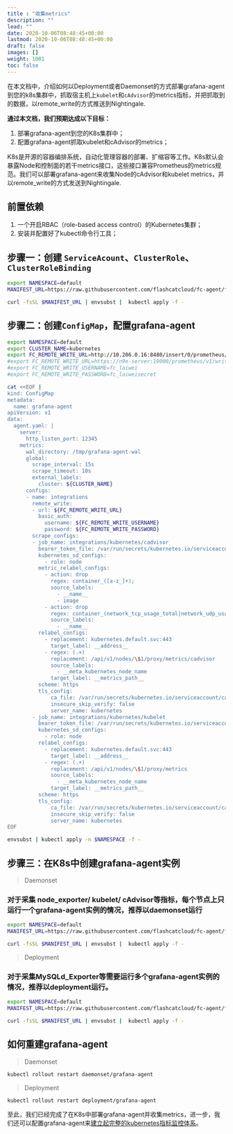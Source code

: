 ```yaml
---
title : "收集metrics"
description: ""
lead: ""
date: 2020-10-06T08:48:45+00:00
lastmod: 2020-10-06T08:48:45+00:00
draft: false
images: []
weight: 1001
toc: false
---
```


在本文档中，介绍如何以Deployment或者Daemonset的方式部署grafana-agent到您的k8s集群中，抓取宿主机上`kubelet`和`cAdvisor`的metrics指标，并把抓取到的数据，以remote_write的方式推送到Nightingale.

**通过本文档，我们预期达成以下目标：**
1. 部署grafana-agent到您的K8s集群中；
2. 配置grafana-agent抓取kubelet和cAdvisor的metrics；


K8s是开源的容器编排系统，自动化管理容器的部署、扩缩容等工作。K8s默认会暴露Node和控制面的若干metrics接口，这些接口兼容Prometheus的metrics规范。我们可以部署grafana-agent来收集Node的cAdvisor和kubelet metrics，并以remote_write的方式发送到Nightingale.


## 前置依赖
1. 一个开启RBAC（role-based access control）的Kubernetes集群；
1. 安装并配置好了kubectl命令行工具；

## 步骤一：创建 `ServiceAcount`、`ClusterRole`、`ClusterRoleBinding`
```bash
export NAMESPACE=default
MANIFEST_URL=https://raw.githubusercontent.com/flashcatcloud/fc-agent/fc-release/etc/k8s/agent-bare.yaml

curl -fsSL $MANIFEST_URL | envsubst |  kubectl apply -f -
```
## 步骤二：创建`ConfigMap`，配置grafana-agent
```bash
export NAMESPACE=default
export CLUSTER_NAME=kubernetes
export FC_REMOTE_WRITE_URL=http://10.206.0.16:8480/insert/0/prometheus/api/v1/write
#export FC_REMOTE_WRITE_URL=https://n9e-server:19000/prometheus/v1/write
#export FC_REMOTE_WRITE_USERNAME=fc_laiwei
#export FC_REMOTE_WRITE_PASSWORD=fc_laiweisecret

cat <<EOF |
kind: ConfigMap
metadata:
  name: grafana-agent
apiVersion: v1
data:
  agent.yaml: |
    server:
      http_listen_port: 12345
    metrics:
      wal_directory: /tmp/grafana-agent-wal
      global:
        scrape_interval: 15s
        scrape_timeout: 10s
        external_labels:
          cluster: ${CLUSTER_NAME}
      configs:
      - name: integrations
        remote_write:
        - url: ${FC_REMOTE_WRITE_URL}
          basic_auth:
            username: ${FC_REMOTE_WRITE_USERNAME}
            password: ${FC_REMOTE_WRITE_PASSWORD}
        scrape_configs:
        - job_name: integrations/kubernetes/cadvisor
          bearer_token_file: /var/run/secrets/kubernetes.io/serviceaccount/token
          kubernetes_sd_configs:
            - role: node
          metric_relabel_configs:
            - action: drop
              regex: container_([a-z_]+);
              source_labels:
                - __name__
                - image
            - action: drop
              regex: container_(network_tcp_usage_total|network_udp_usage_total|tasks_state|cpu_load_average_10s)
              source_labels:
                - __name__
          relabel_configs:
            - replacement: kubernetes.default.svc:443
              target_label: __address__
            - regex: (.+)
              replacement: /api/v1/nodes/\$1/proxy/metrics/cadvisor
              source_labels:
                - __meta_kubernetes_node_name
              target_label: __metrics_path__
          scheme: https
          tls_config:
              ca_file: /var/run/secrets/kubernetes.io/serviceaccount/ca.crt
              insecure_skip_verify: false
              server_name: kubernetes
        - job_name: integrations/kubernetes/kubelet
          bearer_token_file: /var/run/secrets/kubernetes.io/serviceaccount/token
          kubernetes_sd_configs:
            - role: node
          relabel_configs:
            - replacement: kubernetes.default.svc:443
              target_label: __address__
            - regex: (.+)
              replacement: /api/v1/nodes/\$1/proxy/metrics
              source_labels:
                - __meta_kubernetes_node_name
              target_label: __metrics_path__
          scheme: https
          tls_config:
              ca_file: /var/run/secrets/kubernetes.io/serviceaccount/ca.crt
              insecure_skip_verify: false
              server_name: kubernetes
EOF

envsubst | kubectl apply -n $NAMESPACE -f -
```

## 步骤三：在K8s中创建grafana-agent实例

> Daemonset

### 对于采集 node_exporter/ kubelet/ cAdvisor等指标，每个节点上只运行一个grafana-agent实例的情况，推荐以daemonset运行
```bash
export NAMESPACE=default
MANIFEST_URL=https://raw.githubusercontent.com/flashcatcloud/fc-agent/fc-release/etc/k8s/agent-daemonset.yaml

curl -fsSL $MANIFEST_URL | envsubst |  kubectl apply -f -
```

> Deployment

### 对于采集MySQLd_Exporter等需要运行多个grafana-agent实例的情况，推荐以deployment运行。
```bash
export NAMESPACE=default
MANIFEST_URL=https://raw.githubusercontent.com/flashcatcloud/fc-agent/fc-release/etc/k8s/agent-deployment.yaml

curl -fsSL $MANIFEST_URL | envsubst |  kubectl apply -f -
```


## 如何重建grafana-agent

> Daemonset

```bash
kubectl rollout restart daemonset/grafana-agent
```

> Deployment
```bash
kubectl rollout restart deployment/grafana-agent
```


至此，我们已经完成了在K8s中部署grafana-agent并收集metrics，进一步，我们还可以配置grafana-agent来[建立起完整的kubernetes指标监控体系](../how-to-monitoring-k8s)。
